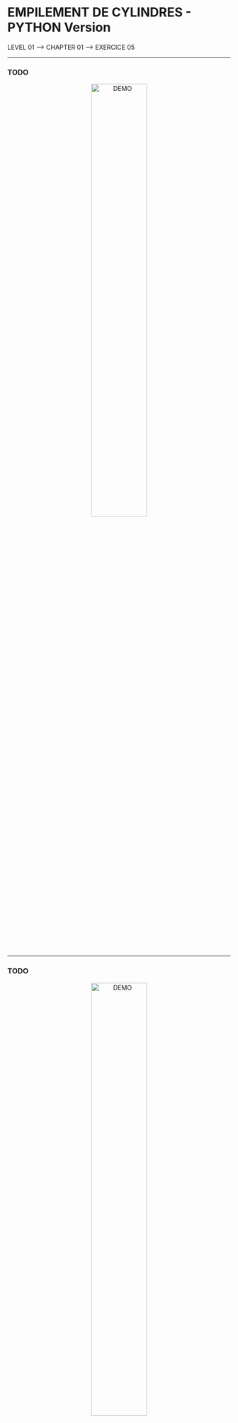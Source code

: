 # EMPILEMENT DE CYLINDRES - PYTHON Version
LEVEL 01 --> CHAPTER 01 --> EXERCICE 05

---
### **TODO**

<div align="center">
    <img
        src="https://github.com/Ayckinn/PYTHON/blob/main/FRANCE_IOI/LEVEL_01/Chapter_01/05_empilement_cylindres/todo.png"
        alt="DEMO"
        style="width:50%">
</div>

---
### **TODO**

<div align="center">
    <img
        src="https://github.com/Ayckinn/PYTHON/blob/main/FRANCE_IOI/LEVEL_01/Chapter_01/05_empilement_cylindres/result.png"
        alt="DEMO"
        style="width:50%">
</div>

---
### **RELEASE**

- December 21' 2021